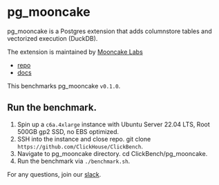# pg_mooncake

pg_mooncake is a Postgres extension that adds columnstore tables and vectorized execution (DuckDB). 

The extension is maintained by [Mooncake Labs](https://mooncake.dev)

- [repo](https://github.com/Mooncake-Labs/pg_mooncake/)
- [docs](https://pgmooncake.com/docs)

This benchmarks pg_mooncake `v0.1.0`.

## Run the benchmark. 

1. Spin up a `c6a.4xlarge` instance with Ubuntu Server 22.04 LTS, Root 500GB gp2 SSD, no EBS optimized. 
2. SSH into the instance and close repo. git clone `https://github.com/ClickHouse/ClickBench`.
3. Navigate to pg_mooncake directory. cd ClickBench/pg_mooncake. 
4. Run the benchmark via `./benchmark.sh`. 

For any questions, join our [slack](https://join.slack.com/t/mooncakelabs/shared_invite/zt-2sepjh5hv-rb9jUtfYZ9bvbxTCUrsEEA).

